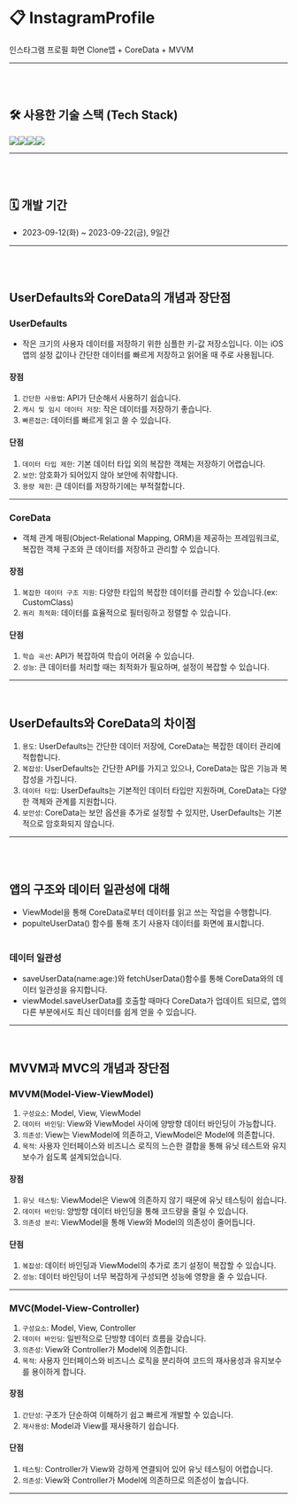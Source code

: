 # 📋 InstagramProfile

인스타그램 프로필 화면 Clone앱 + CoreData + MVVM

- - -
<br><br>

## 🛠️ 사용한 기술 스택 (Tech Stack)
<img src="https://img.shields.io/badge/Swift-F05138?style=for-the-badge&logo=Swift&logoColor=white"><img src="https://img.shields.io/badge/GitHub-181717?style=for-the-badge&logo=github&logoColor=white"><img src="https://img.shields.io/badge/SnapKit-FA7343?style=for-the-badge&logo=SnapKit&logoColor=white"><img src="https://img.shields.io/badge/CoreData-3C3B37?style=for-the-badge&logo=Core-Data&logoColor=white">

- - -
<br><br>

## 🗓️ 개발 기간
* 2023-09-12(화) ~ 2023-09-22(금), 9일간
- - -
<br><br>

## UserDefaults와 CoreData의 개념과 장단점

### UserDefaults
- 작은 크기의 사용자 데이터를 저장하기 위한 심플한 키-값 저장소입니다. 이는 iOS 앱의 설정 값이나 간단한 데이터를 빠르게 저장하고 읽어올 때 주로 사용됩니다.
#### 장점
1. `간단한 사용법`: API가 단순해서 사용하기 쉽습니다.
2. `캐시 및 임시 데이터 저장`: 작은 데이터를 저장하기 좋습니다.
3. `빠른접근`: 데이터를 빠르게 읽고 쓸 수 있습니다.
#### 단점
1. `데이터 타입 제한`: 기본 데이터 타입 외의 복잡한 객체는 저장하기 어렵습니다.
2. `보안`: 암호화가 되어있지 않아 보안에 취약합니다.
3. `용량 제한`: 큰 데이터를 저장하기에는 부적절합니다.
- - -
### CoreData
- 객체 관계 매핑(Object-Relational Mapping, ORM)을 제공하는 프레임워크로, 복잡한 객체 구조와 큰 데이터를 저장하고 관리할 수 있습니다.
#### 장점
1. `복잡한 데이터 구조 지원`: 다양한 타입의 복잡한 데이터를 관리할 수 있습니다.(ex: CustomClass)
2. `쿼리 최적화`: 데이터를 효율적으로 필터링하고 정렬할 수 있습니다.
#### 단점
1. `학습 곡선`: API가 복잡하여 학습이 어려울 수 있습니다.
2. `성능`: 큰 데이터를 처리할 때는 최적화가 필요하며, 설정이 복잡할 수 있습니다.
- - -
<br>

## UserDefaults와 CoreData의 차이점
1. `용도`: UserDefaults는 간단한 데이터 저장에, CoreData는 복잡한 데이터 관리에 적합합니다.
2. `복잡성`: UserDefaults는 간단한 API를 가지고 있으나, CoreData는 많은 기능과 복잡성을 가집니다.
3. `데이터 타입`: UserDefaults는 기본적인 데이터 타입만 지원하며, CoreData는 다양한 객체와 관계를 지원합니다.
4. `보안성`: CoreData는 보안 옵션을 추가로 설정할 수 있지만, UserDefaults는 기본적으로 암호화되지 않습니다.
- - -
<br><br>
## 앱의 구조와 데이터 일관성에 대해
- ViewModel을 통해 CoreData로부터 데이터를 읽고 쓰는 작업을 수행합니다.
- populteUserData() 함수를 통해 초기 사용자 데이터를 화면에 표시합니다.
<br><br>
### 데이터 일관성
- saveUserData(name:age:)와 fetchUserData()함수를 통해 CoreData와의 데이터 일관성을 유지합니다.
- viewModel.saveUserData를 호출할 때마다 CoreData가 업데이트 되므로, 앱의 다른 부분에서도 최신 데이터를 쉽게 얻을 수 있습니다.
- - -
<br>

## MVVM과 MVC의 개념과 장단점

### MVVM(Model-View-ViewModel)
1. `구성요소`: Model, View, ViewModel
2. `데이터 바인딩`: View와 ViewModel 사이에 양방향 데이터 바인딩이 가능합니다.
3. `의존성`: View는 ViewModel에 의존하고, ViewModel은 Model에 의존합니다.
4. `목적`: 사용자 인터페이스와 비즈니스 로직의 느슨한 결합을 통해 유닛 테스트와 유지 보수가 쉽도록 설계되었습니다.
#### 장점
1. `유닛 테스팅`: ViewModel은 View에 의존하지 않기 때문에 유닛 테스팅이 쉽습니다.
2. `데이터 바인딩`: 양방향 데이터 바인딩을 통해 코드량을 줄일 수 있습니다.
3. `의존성 분리`: ViewModel을 통해 View와 Model의 의존성이 줄어듭니다.
#### 단점
1. `복잡성`: 데이터 바인딩과 ViewModel의 추가로 초기 설정이 복잡할 수 있습니다.
2. `성능`: 데이터 바인딩이 너무 복잡하게 구성되면 성능에 영향을 줄 수 있습니다.
- - -
### MVC(Model-View-Controller)
1. `구성요소`: Model, View, Controller
2. `데이터 바인딩`: 일반적으로 단방향 데이터 흐름을 갖습니다.
3. `의존성`: View와 Controller가 Model에 의존합니다.
4. `목적`: 사용자 인터페이스와 비즈니스 로직을 분리하여 코드의 재사용성과 유지보수를 용이하게 합니다.
#### 장점
1. `간단성`: 구조가 단순하여 이해하기 쉽고 빠르게 개발할 수 있습니다.
2. `재사용성`: Model과 View를 재사용하기 쉽습니다.
#### 단점
1. `테스팅`: Controller가 View와 강하게 연결되어 있어 유닛 테스팅이 어렵습니다.
2. `의존성`: View와 Controller가 Model에 의존하므로 의존성이 높습니다.
- - -
<br>
